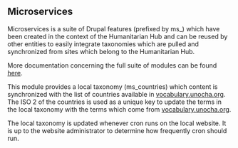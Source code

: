 ## Microservices

Microservices is a suite of Drupal features (prefixed by ms_) which have been created in the context of the
Humanitarian Hub and can be reused by other entities to easily integrate taxonomies which are pulled and
synchronized from sites which belong to the Humanitarian Hub.

More documentation concerning the full suite of modules can be found [here](https://github.com/un-ocha/ms_core).

This module provides a local taxonomy (ms_countries) which content is synchronized with the list of countries available in [vocabulary.unocha.org](http://vocabulary.unocha.org). The ISO 2 of the countries is used as a unique key to update the terms in the local taxonomy with the terms which come from [vocabulary.unocha.org](http://vocabulary.unocha.org).

The local taxonomy is updated whenever cron runs on the local website. It is up to the website administrator to determine how frequently cron should run.
